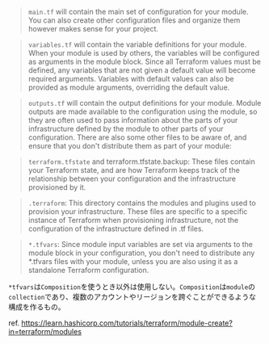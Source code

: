 > `main.tf` will contain the main set of configuration for your module. You can also create other configuration files and organize them however makes sense for your project.

> `variables.tf` will contain the variable definitions for your module. When your module is used by others, the variables will be configured as arguments in the module block. Since all Terraform values must be defined, any variables that are not given a default value will become required arguments. Variables with default values can also be provided as module arguments, overriding the default value.

> `outputs.tf` will contain the output definitions for your module. Module outputs are made available to the configuration using the module, so they are often used to pass information about the parts of your infrastructure defined by the module to other parts of your configuration.
> There are also some other files to be aware of, and ensure that you don't distribute them as part of your module:

> `terraform.tfstate` and terraform.tfstate.backup: These files contain your Terraform state, and are how Terraform keeps track of the relationship between your configuration and the infrastructure provisioned by it.

> `.terraform`: This directory contains the modules and plugins used to provision your infrastructure. These files are specific to a specific instance of Terraform when provisioning infrastructure, not the configuration of the infrastructure defined in .tf files.

> `*.tfvars`: Since module input variables are set via arguments to the module block in your configuration, you don't need to distribute any \*.tfvars files with your module, unless you are also using it as a standalone Terraform configuration.

`*tfvars`は`Composition`を使うとき以外は使用しない。`Composition`は`module`の`collection`であり、複数のアカウントやリージョンを跨ぐことができるような構成を作るもの。

ref. https://learn.hashicorp.com/tutorials/terraform/module-create?in=terraform/modules
